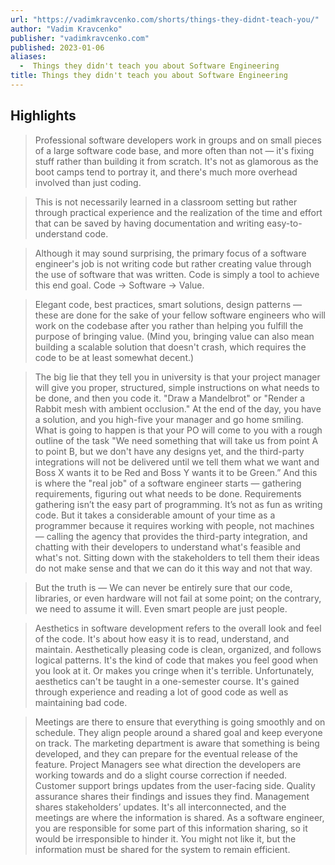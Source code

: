 ```yaml
---
url: "https://vadimkravcenko.com/shorts/things-they-didnt-teach-you/"
author: "Vadim Kravcenko"
publisher: "vadimkravcenko.com"
published: 2023-01-06
aliases:
  -  Things they didn't teach you about Software Engineering
title: Things they didn't teach you about Software Engineering
---
```


## Highlights
> Professional software developers work in groups and on small pieces of a large software code base, and more often than not — it's fixing stuff rather than building it from scratch. It's not as glamorous as the boot camps tend to portray it, and there's much more overhead involved than just coding.

> This is not necessarily learned in a classroom setting but rather through practical experience and the realization of the time and effort that can be saved by having documentation and writing easy-to-understand code.

> Although it may sound surprising, the primary focus of a software engineer's job is not writing code but rather creating value through the use of software that was written. Code is simply a tool to achieve this end goal. Code -> Software -> Value.

> Elegant code, best practices, smart solutions, design patterns — these are done for the sake of your fellow software engineers who will work on the codebase after you rather than helping you fulfill the purpose of bringing value. (Mind you, bringing value can also mean building a scalable solution that doesn't crash, which requires the code to be at least somewhat decent.)

> The big lie that they tell you in university is that your project manager will give you proper, structured, simple instructions on what needs to be done, and then you code it. "Draw a Mandelbrot" or "Render a Rabbit mesh with ambient occlusion." At the end of the day, you have a solution, and you high-five your manager and go home smiling. What is going to happen is that your PO will come to you with a rough outline of the task "We need something that will take us from point A to point B, but we don't have any designs yet, and the third-party integrations will not be delivered until we tell them what we want and Boss X wants it to be Red and Boss Y wants it to be Green.” And this is where the "real job" of a software engineer starts — gathering requirements, figuring out what needs to be done. Requirements gathering isn’t the easy part of programming. It’s not as fun as writing code. But it takes a considerable amount of your time as a programmer because it requires working with people, not machines — calling the agency that provides the third-party integration, and chatting with their developers to understand what's feasible and what's not. Sitting down with the stakeholders to tell them their ideas do not make sense and that we can do it this way and not that way.

> But the truth is — We can never be entirely sure that our code, libraries, or even hardware will not fail at some point; on the contrary, we need to assume it will. Even smart people are just people.

> Aesthetics in software development refers to the overall look and feel of the code. It's about how easy it is to read, understand, and maintain. Aesthetically pleasing code is clean, organized, and follows logical patterns. It's the kind of code that makes you feel good when you look at it. Or makes you cringe when it's terrible. Unfortunately, aesthetics can't be taught in a one-semester course. It's gained through experience and reading a lot of good code as well as maintaining bad code.

> Meetings are there to ensure that everything is going smoothly and on schedule. They align people around a shared goal and keep everyone on track. The marketing department is aware that something is being developed, and they can prepare for the eventual release of the feature. Project Managers see what direction the developers are working towards and do a slight course correction if needed. Customer support brings updates from the user-facing side. Quality assurance shares their findings and issues they find. Management shares stakeholders’ updates. It's all interconnected, and the meetings are where the information is shared. As a software engineer, you are responsible for some part of this information sharing, so it would be irresponsible to hinder it. You might not like it, but the information must be shared for the system to remain efficient.

